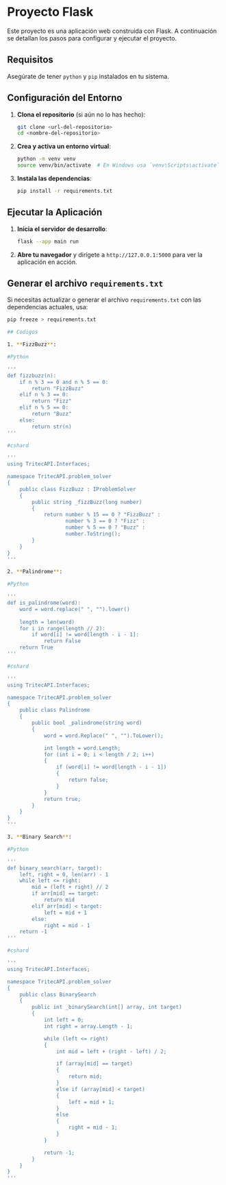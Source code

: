 # Proyecto Flask

Este proyecto es una aplicación web construida con Flask. A continuación se detallan los pasos para configurar y ejecutar el proyecto.

## Requisitos

Asegúrate de tener `python` y `pip` instalados en tu sistema.

## Configuración del Entorno

1. **Clona el repositorio** (si aún no lo has hecho):

    ```bash
    git clone <url-del-repositorio>
    cd <nombre-del-repositorio>
    ```

2. **Crea y activa un entorno virtual**:

    ```bash
    python -m venv venv
    source venv/bin/activate  # En Windows usa `venv\Scripts\activate`
    ```

3. **Instala las dependencias**:

    ```bash
    pip install -r requirements.txt
    ```

## Ejecutar la Aplicación

1. **Inicia el servidor de desarrollo**:

    ```bash
    flask --app main run
    ```

2. **Abre tu navegador** y dirígete a `http://127.0.0.1:5000` para ver la aplicación en acción.

## Generar el archivo `requirements.txt`

Si necesitas actualizar o generar el archivo `requirements.txt` con las dependencias actuales, usa:

```bash
pip freeze > requirements.txt

## Codigos

1. **FizzBuzz**:

#Python

'''
def fizzbuzz(n):
    if n % 3 == 0 and n % 5 == 0:
        return "FizzBuzz"
    elif n % 3 == 0:
        return "Fizz"
    elif n % 5 == 0:
        return "Buzz"
    else:
        return str(n)
'''

#cshard

'''
using TritecAPI.Interfaces;

namespace TritecAPI.problem_solver
{
    public class FizzBuzz : IProblemSolver
    {
        public string _fizzBuzz(long number)
        {
            return number % 15 == 0 ? "FizzBuzz" :
                   number % 3 == 0 ? "Fizz" :
                   number % 5 == 0 ? "Buzz" :
                   number.ToString();
        }
    }
}
'''

2. **Palindrome**:

#Python

'''
def is_palindrome(word):
    word = word.replace(" ", "").lower()
    
    length = len(word)
    for i in range(length // 2):
        if word[i] != word[length - i - 1]:
            return False
    return True
'''

#cshard

'''
using TritecAPI.Interfaces;

namespace TritecAPI.problem_solver
{
    public class Palindrome
    {
        public bool _palindrome(string word)
        {
            word = word.Replace(" ", "").ToLower();

            int length = word.Length;
            for (int i = 0; i < length / 2; i++)
            {
                if (word[i] != word[length - i - 1])
                {
                    return false;
                }
            }
            return true;
        }
    }
}
'''

3. **Binary Search**:

#Python

'''
def binary_search(arr, target):
    left, right = 0, len(arr) - 1
    while left <= right:
        mid = (left + right) // 2
        if arr[mid] == target:
            return mid
        elif arr[mid] < target:
            left = mid + 1
        else:
            right = mid - 1
    return -1
'''

#cshard

'''
using TritecAPI.Interfaces;

namespace TritecAPI.problem_solver
{
    public class BinarySearch
    {
        public int _binarySearch(int[] array, int target)
        {
            int left = 0;
            int right = array.Length - 1;

            while (left <= right)
            {
                int mid = left + (right - left) / 2;

                if (array[mid] == target)
                {
                    return mid;
                }
                else if (array[mid] < target)
                {
                    left = mid + 1;
                }
                else
                {
                    right = mid - 1;
                }
            }

            return -1;
        }
    }
}
'''

